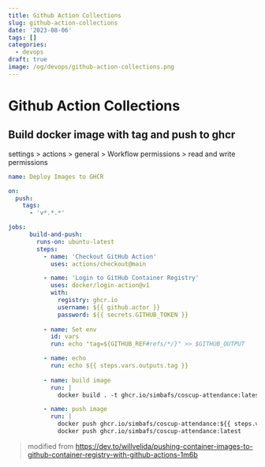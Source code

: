 ```yaml
---
title: Github Action Collections
slug: github-action-collections
date: '2023-08-06'
tags: []
categories:
  - devops
draft: true
image: /og/devops/github-action-collections.png
---
```


# Github Action Collections

## Build docker image with tag and push to ghcr

settings > actions > general > Workflow permissions > read and write permissions

```yaml
name: Deploy Images to GHCR

on:
  push:
    tags:
      - 'v*.*.*'

jobs:
      build-and-push:
        runs-on: ubuntu-latest
        steps:
          - name: 'Checkout GitHub Action'
            uses: actions/checkout@main

          - name: 'Login to GitHub Container Registry'
            uses: docker/login-action@v1
            with:
              registry: ghcr.io
              username: ${{ github.actor }}
              password: ${{ secrets.GITHUB_TOKEN }}
              
          - name: Set env
            id: vars
            run: echo "tag=${GITHUB_REF#refs/*/}" >> $GITHUB_OUTPUT

          - name: echo 
            run: echo ${{ steps.vars.outputs.tag }}
            
          - name: build image
            run: |
              docker build . -t ghcr.io/simbafs/coscup-attendance:latest -t ghcr.io/simbafs/coscup-attendance:${{ steps.vars.outputs.tag }}

          - name: push image
            run: |
              docker push ghcr.io/simbafs/coscup-attendance:${{ steps.vars.outputs.tag }}
              docker push ghcr.io/simbafs/coscup-attendance:latest
```

> modified from https://dev.to/willvelida/pushing-container-images-to-github-container-registry-with-github-actions-1m6b
